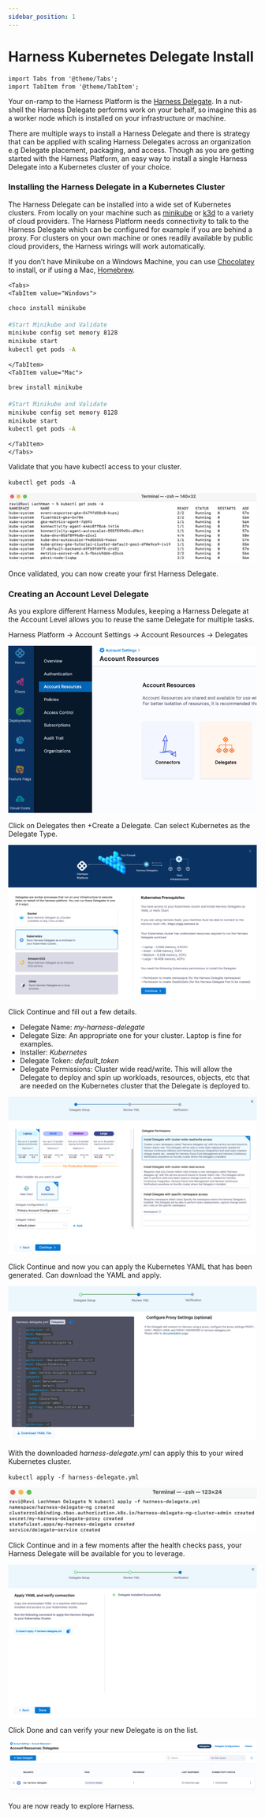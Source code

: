 ```yaml
---
sidebar_position: 1
---
```


# Harness Kubernetes Delegate Install

```mdx-code-block
import Tabs from '@theme/Tabs';
import TabItem from '@theme/TabItem';
```

Your on-ramp to the Harness Platform is the [Harness Delegate](https://docs.harness.io/article/2k7lnc7lvl-delegates-overview). In a nut-shell the Harness Delegate performs work on your behalf, so imagine this as a worker node which is installed on your infrastructure or machine.

There are multiple ways to install a Harness Delegate and there is strategy that can be applied with scaling Harness Delegates across an organization e.g Delegate placement, packaging, and access. Though as you are getting started with the Harness Platform, an easy way to install a single Harness Delegate into a Kubernetes cluster of your choice.

<!-- Video:
https://harness-1.wistia.com/medias/rpv5vwzpxz-->
<docvideo src="https://harness-1.wistia.com/medias/rpv5vwzpxz" />

### Installing the Harness Delegate in a Kubernetes Cluster

The Harness Delegate can be installed into a wide set of Kubernetes clusters. From locally on your machine such as [minikube](https://minikube.sigs.k8s.io/tutorials/start/) or [k3d](https://k3d.io/v5.4.4/) to a variety of cloud providers. The Harness Platform needs connectivity to talk to the Harness Delegate which can be configured for example if you are behind a proxy. For clusters on your own machine or ones readily available by public cloud providers, the Harness wirings will work automatically.

If you don’t have Minikube on a Windows Machine, you can use [Chocolatey](https://chocolatey.org/install) to install, or if using a Mac, [Homebrew](https://brew.sh/).

```mdx-code-block
<Tabs>
<TabItem value="Windows">
```

```bash
choco install minikube

#Start Minikube and Validate
minikube config set memory 8128
minikube start
kubectl get pods -A
```

```mdx-code-block
</TabItem>
<TabItem value="Mac">
```

```bash
brew install minikube

#Start Minikube and Validate
minikube config set memory 8128
minikube start
kubectl get pods -A
```

```mdx-code-block
</TabItem>
</Tabs>
```

Validate that you have kubectl access to your cluster.

`kubectl get pods -A`

![Kubectl Get Pods](static/kubernetes-delegate-install/kubectl_check.png)

Once validated, you can now create your first Harness Delegate.

### Creating an Account Level Delegate

As you explore different Harness Modules, keeping a Harness Delegate at the Account Level allows you to reuse the same Delegate for multiple tasks.

Harness Platform -> Account Settings -> Account Resources -> Delegates

![Account Delegate](static/kubernetes-delegate-install/account_delegate.png)

Click on Delegates then +Create a Delegate. Can select Kubernetes as the Delegate Type.

![Kubernetes Delegate Type](static/kubernetes-delegate-install/delegate_type.png)

Click Continue and fill out a few details.

- Delegate Name: _my-harness-delegate_
- Delegate Size: An appropriate one for your cluster. Laptop is fine for examples.
- Installer: _Kubernetes_
- Delegate Token: _default_token_
- Delegate Permissions: Cluster wide read/write. This will allow the Delegate to deploy and spin up workloads, resources, objects, etc that are needed on the Kubernetes cluster that the Delegate is deployed to.

![Kubernets Delgate Setup](static/kubernetes-delegate-install/k8s_delegate_options.png)

Click Continue and now you can apply the Kubernetes YAML that has been generated. Can download the YAML and apply.

![YAML to Download](static/kubernetes-delegate-install/delgate_yaml.png)

With the downloaded _harness-delegate.yml_ can apply this to your wired Kubernetes cluster.

`kubectl apply -f harness-delegate.yml`

![Apply Delegate YAML](static/kubernetes-delegate-install/apply_yaml.png)

Click Continue and in a few moments after the health checks pass, your Harness Delegate will be available for you to leverage.

![Delegate Helathcheck](static/kubernetes-delegate-install/healthcheck.png)

Click Done and can verify your new Delegate is on the list.

![Delegate Available](static/kubernetes-delegate-install/available.png)

You are now ready to explore Harness.
